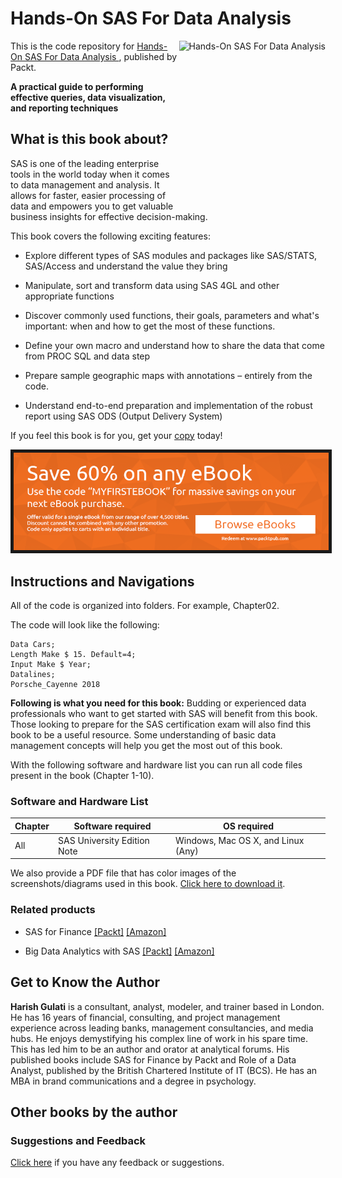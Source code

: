 # Hands-On SAS For Data Analysis 

<a href="https://www.packtpub.com/big-data-and-business-intelligence/hands-sas-data-analysis?utm_source=github&utm_medium=repository&utm_campaign=9781788839822"><img src="https://www.packtpub.com/media/catalog/product/cache/e4d64343b1bc593f1c5348fe05efa4a6/b/0/b09532_mockupcover.png" alt="Hands-On SAS For Data Analysis " height="256px" align="right"></a>

This is the code repository for [Hands-On SAS For Data Analysis ](https://www.packtpub.com/big-data-and-business-intelligence/hands-sas-data-analysis?utm_source=github&utm_medium=repository&utm_campaign=9781788839822), published by Packt.

**A practical guide to performing effective queries, data visualization, and reporting techniques**

## What is this book about?
SAS is one of the leading enterprise tools in the world today when it comes to data management and analysis. It allows for faster, easier processing of data and empowers you to get valuable business insights for effective decision-making.


This book covers the following exciting features:
* Explore different types of SAS modules and packages like SAS/STATS, SAS/Access and understand the value they bring 

* Manipulate, sort and transform data using SAS 4GL and other appropriate functions 

* Discover commonly used functions, their goals, parameters and what's important: when and how to get the most of these functions. 

* Define your own macro and understand how to share the data that come from PROC SQL and data step 

* Prepare sample geographic maps with annotations – entirely from the code. 

* Understand end-to-end preparation and implementation of the robust report using SAS ODS (Output Delivery System)

If you feel this book is for you, get your [copy](https://www.amazon.com/dp/178883982X) today!

<a href="https://www.packtpub.com/?utm_source=github&utm_medium=banner&utm_campaign=GitHubBanner"><img src="https://raw.githubusercontent.com/PacktPublishing/GitHub/master/GitHub.png" 
alt="https://www.packtpub.com/" border="5" /></a>

## Instructions and Navigations
All of the code is organized into folders. For example, Chapter02.

The code will look like the following:
```
Data Cars;
Length Make $ 15. Default=4;
Input Make $ Year;
Datalines;
Porsche_Cayenne 2018
```

**Following is what you need for this book:**
Budding or experienced data professionals who want to get started with SAS will benefit from this book. Those looking to prepare for the SAS certification exam will also find this book to be a useful resource. Some understanding of basic data management concepts will help you get the most out of this book.

With the following software and hardware list you can run all code files present in the book (Chapter 1-10).
### Software and Hardware List
| Chapter | Software required | OS required |
| -------- | ------------------------------------ | ----------------------------------- |
| All | SAS University Edition Note | Windows, Mac OS X, and Linux (Any) |


We also provide a PDF file that has color images of the screenshots/diagrams used in this book. [Click here to download it](http://www.packtpub.com/sites/default/files/downloads/9781788839822_ColorImages.pdf).

### Related products
* SAS for Finance  [[Packt]](https://www.packtpub.com/in/big-data-and-business-intelligence/sas-finance?utm_source=github&utm_medium=repository&utm_campaign=9781788624565) [[Amazon]](https://www.amazon.com/dp/1788624564)

* Big Data Analytics with SAS  [[Packt]](https://www.packtpub.com/big-data-and-business-intelligence/big-data-analytics-sas?utm_source=github&utm_medium=repository&utm_campaign=9781788290906) [[Amazon]](https://www.amazon.com/dp/1788290909)


## Get to Know the Author
**Harish Gulati** is a consultant, analyst, modeler, and trainer based in London. He has 16 years of financial, consulting, and project management experience across leading banks, management consultancies, and media hubs. He enjoys demystifying his complex line of work in his spare time. This has led him to be an author and orator at analytical forums. His published books include SAS for Finance by Packt and Role of a Data Analyst, published by the British Chartered Institute of IT (BCS). He has an MBA in brand communications and a degree in psychology.



## Other books by the author
[](https://www.packtpub.com/big-data-and-business-intelligence/sas-finance?utm_source=github&utm_medium=repository&utm_campaign=)


### Suggestions and Feedback
[Click here](https://docs.google.com/forms/d/e/1FAIpQLSdy7dATC6QmEL81FIUuymZ0Wy9vH1jHkvpY57OiMeKGqib_Ow/viewform) if you have any feedback or suggestions.


